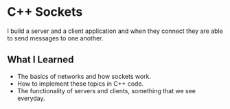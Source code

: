 # C++ Sockets
I build a server and a client application and when they connect they are able to send messages to one another.

## What I Learned
- The basics of networks and how sockets work.
- How to implement these topics in C++ code.
- The functionality of servers and clients, something that we see everyday.
